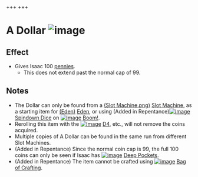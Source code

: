 +++
+++

 # A Dollar ![image](/image/A_Dollar.png) 

Effect
--------


* Gives Isaac 100 [pennies](/wiki/Coin "Coin").
	+ This does not extend past the normal cap of 99.


Notes
-------


* The Dollar can only be found from a [(Slot Machine.png)](https://static.wikia.nocookie.net/bindingofisaacre_gamepedia/images/f/fe/Slot_Machine.png/revision/latest?cb=20210825012434) [Slot Machine](/wiki/Machines#Slot_Machine "Machines"), as a starting item for  [(Eden)](/wiki/Eden "Eden") [Eden](/wiki/Eden "Eden"), or using (Added in Repentance)[![image](/image/Spindown_Dice.png)](/wiki/Spindown_Dice "Spindown Dice") [Spindown Dice](/wiki/Spindown_Dice "Spindown Dice") on [![image](/image/Boom!.png)](/wiki/Boom! "Boom!") [Boom!](/wiki/Boom! "Boom!").
* Rerolling this item with the [![image](/image/D4.png)](/wiki/D4 "D4") [D4](/wiki/D4 "D4"), etc., will not remove the coins acquired.
* Multiple copies of A Dollar can be found in the same run from different Slot Machines.
* (Added in Repentance) Since the normal coin cap is 99, the full 100 coins can only be seen if Isaac has [![image](/image/Deep_Pockets.png)](/wiki/Deep_Pockets "Deep Pockets") [Deep Pockets](/wiki/Deep_Pockets "Deep Pockets").
* (Added in Repentance) The item cannot be crafted using [![image](/image/Bag_of_Crafting.png)](/wiki/Bag_of_Crafting "Bag of Crafting") [Bag of Crafting](/wiki/Bag_of_Crafting "Bag of Crafting").


